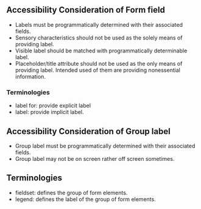 ## Accessibility Consideration of Form field
* Labels must be programmatically determined with their associated fields.
* Sensory characteristics should not be used as the solely means of providing label.
* Visible label should be matched with programmatically determinable label.
* Placeholder/title attribute should not be used as the only means of providing label. Intended used of them are providing nonessential information.
### Terminologies
* label for: provide explicit label
* label: provide implicit label.

## Accessibility Consideration of Group label
* Group label must be programmatically determined with their associated fields.
* Group label may not be on screen rather off screen sometimes.
## Terminologies
* fieldset: defines the group of form elements.
* legend: defines the label of the group of form elements.
